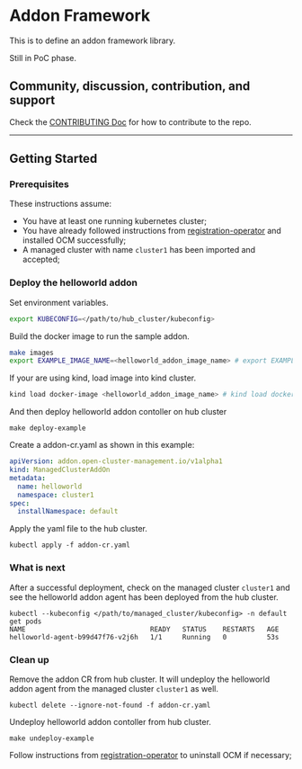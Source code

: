 # Addon Framework

This is to define an addon framework library.

Still in PoC phase.

## Community, discussion, contribution, and support

Check the [CONTRIBUTING Doc](CONTRIBUTING.md) for how to contribute to the repo.

<!--

You can reach the maintainers of this project at:

- [#xxx on Slack](https://slack.com/signin?redir=%2Fmessages%2Fxxx)

-->

------
## Getting Started

### Prerequisites

These instructions assume:

- You have at least one running kubernetes cluster;
- You have already followed instructions from [registration-operator](https://github.com/open-cluster-management-io/registration-operator) and installed OCM successfully;
- A managed cluster with name `cluster1` has been imported and accepted;

### Deploy the helloworld addon
Set environment variables.
```sh
export KUBECONFIG=</path/to/hub_cluster/kubeconfig>
```

Build the docker image to run the sample addon.
```sh
make images
export EXAMPLE_IMAGE_NAME=<helloworld_addon_image_name> # export EXAMPLE_IMAGE_NAME=quay.io/open-cluster-management-io/helloworld-addon:latest
```

If your are using kind, load image into kind cluster.
```sh
kind load docker-image <helloworld_addon_image_name> # kind load docker-image quay.io/open-cluster-management-io/helloworld-addon:latest
```

And then deploy helloworld addon contoller on hub cluster
```
make deploy-example
```

Create a addon-cr.yaml as shown in this example:
```yaml
apiVersion: addon.open-cluster-management.io/v1alpha1
kind: ManagedClusterAddOn
metadata:
  name: helloworld
  namespace: cluster1
spec:
  installNamespace: default
```
Apply the yaml file to the hub cluster.

```
kubectl apply -f addon-cr.yaml
```

### What is next
After a successful deployment, check on the managed cluster `cluster1` and see the helloworld addon agent has been deployed from the hub cluster.
```
kubectl --kubeconfig </path/to/managed_cluster/kubeconfig> -n default get pods
NAME                               READY   STATUS    RESTARTS   AGE
helloworld-agent-b99d47f76-v2j6h   1/1     Running   0          53s
```

### Clean up
Remove the addon CR from hub cluster. It will undeploy the helloworld addon agent from the managed cluster `cluster1` as well.
```
kubectl delete --ignore-not-found -f addon-cr.yaml
```

Undeploy helloworld addon contoller from hub cluster.
```
make undeploy-example
```

Follow instructions from [registration-operator](https://github.com/open-cluster-management-io/registration-operator) to uninstall OCM if necessary;

<!--
## XXX References

If you have any further question about xxx, please refer to
[XXX help documentation](docs/xxx_help.md) for further information.
-->